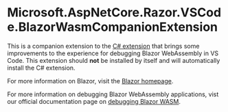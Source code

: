 # Microsoft.AspNetCore.Razor.VSCode.BlazorWasmCompanionExtension

This is a companion extension to the [C# extension](https://marketplace.visualstudio.com/items?itemName=ms-dotnettools.csharp) that brings some improvements to the experience for debugging Blazor WebAssembly in VS Code. This extension should **not** be installed by itself and will automatically install the C# extension.

For more information on Blazor, visit the [Blazor homepage](https://blazor.net).

For more information on debugging Blazor WebAssembly applications, vist our official documentation page on [debugging Blazor WASM](https://docs.microsoft.com/en-us/aspnet/core/blazor/debug).